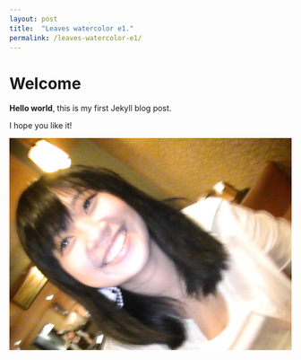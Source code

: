 ```yaml
---
layout: post
title:  "Leaves watercolor e1."
permalink: /leaves-watercolor-e1/
---
```


# Welcome

**Hello world**, this is my first Jekyll blog post.

I hope you like it!

![Test](/assets/01.jpg)

